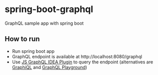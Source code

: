 # spring-boot-graphql

GraphQL sample app with spring boot

## How to run

- Run spring boot app
- GraphQL endpoint is available at http://localhost:8080/graphql
- Use [JS GraphQL IDEA Plugin](https://plugins.jetbrains.com/plugin/8097-js-graphql) to query the endpoint 
  (alternatives are [GraphiQL](https://github.com/graphql/graphiql) and [GraphQL Playground](https://github.com/prisma/graphql-playground))